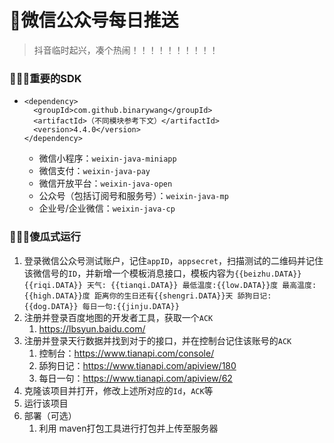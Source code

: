 # 🌈微信公众号每日推送

> 抖音临时起兴，凑个热闹！！！！！！！！！！

### 🧚🏼‍♂️重要的SDK

* ```maven
  <dependency>
    <groupId>com.github.binarywang</groupId>
    <artifactId>（不同模块参考下文）</artifactId>
    <version>4.4.0</version>
  </dependency>
  ```

  - 微信小程序：`weixin-java-miniapp`
  - 微信支付：`weixin-java-pay`
  - 微信开放平台：`weixin-java-open`
  - 公众号（包括订阅号和服务号）：`weixin-java-mp`
  - 企业号/企业微信：`weixin-java-cp`

### 🧚🏼‍♂️傻瓜式运行

1. 登录微信公众号测试账户，记住`appID`，`appsecret`，扫描测试的二维码并记住该微信号的`ID`，并新增一个模板消息接口，模板内容为`{{beizhu.DATA}} {{riqi.DATA}} 天气: {{tianqi.DATA}} 最低温度:{{low.DATA}}度 最高温度:{{high.DATA}}度 距离你的生日还有{{shengri.DATA}}天 舔狗日记:{{dog.DATA}} 每日一句:{{jinju.DATA}}`
2. 注册并登录百度地图的开发者工具，获取一个`ACK`
   1. https://lbsyun.baidu.com/
3. 注册并登录天行数据并找到对于的接口，并在控制台记住该账号的`ACK`
   1. 控制台：https://www.tianapi.com/console/
   2. 舔狗日记：https://www.tianapi.com/apiview/180
   3. 每日一句：https://www.tianapi.com/apiview/62
4. 克隆该项目并打开，修改上述所对应的`Id`，`ACK`等
5. 运行该项目
6. 部署（可选）
   1. 利用 maven打包工具进行打包并上传至服务器